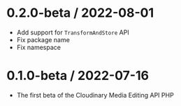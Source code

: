 
0.2.0-beta / 2022-08-01
=======================

  * Add support for `TransformAndStore` API
  * Fix package name
  * Fix namespace

0.1.0-beta / 2022-07-16
==================

  * The first beta of the Cloudinary Media Editing API PHP

